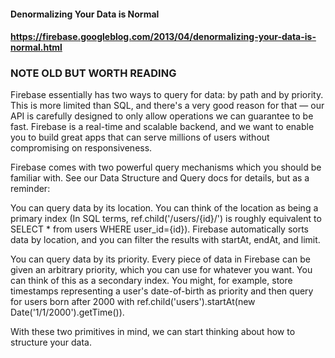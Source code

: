 #### Denormalizing Your Data is Normal
#### https://firebase.googleblog.com/2013/04/denormalizing-your-data-is-normal.html
### NOTE OLD BUT WORTH READING

Firebase essentially has two ways to query for data: by path and by priority. This is more limited than SQL, and there's a very good reason for that — our API is carefully designed to only allow operations we can guarantee to be fast. Firebase is a real-time and scalable backend, and we want to enable you to build great apps that can serve millions of users without compromising on responsiveness.

Firebase comes with two powerful query mechanisms which you should be familiar with. See our Data Structure and Query docs for details, but as a reminder:

You can query data by its location. You can think of the location as being a primary index (In SQL terms, ref.child('/users/{id}/') is roughly equivalent to SELECT * from users WHERE user_id={id}). Firebase automatically sorts data by location, and you can filter the results with startAt, endAt, and limit.

You can query data by its priority. Every piece of data in Firebase can be given an arbitrary priority, which you can use for whatever you want. You can think of this as a secondary index. You might, for example, store timestamps representing a user's date-of-birth as priority and then query for users born after 2000 with ref.child('users').startAt(new Date('1/1/2000').getTime()).

With these two primitives in mind, we can start thinking about how to structure your data.
